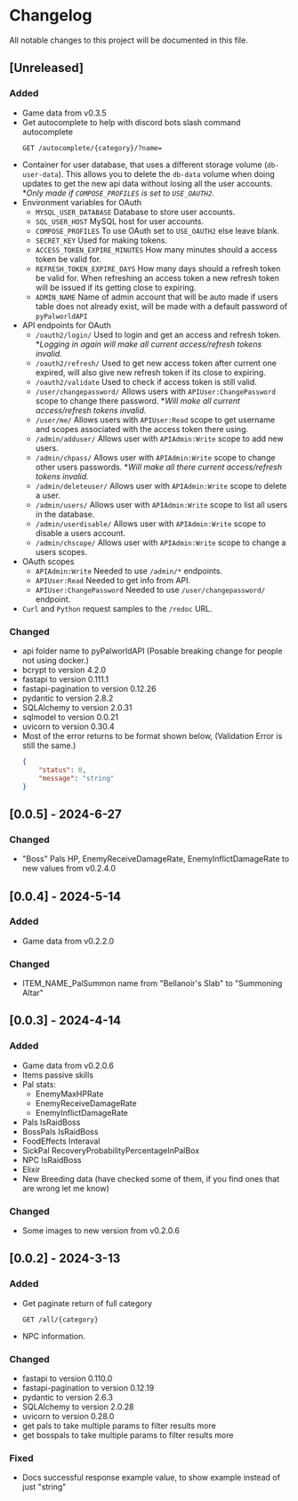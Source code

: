 # Changelog

All notable changes to this project will be documented in this file.

## [Unreleased]

### Added

- Game data from v0.3.5
- Get autocomplete to help with discord bots slash command autocomplete
    ```http
    GET /autocomplete/{category}/?name=
    ```
- Container for user database, that uses a different storage volume (`db-user-data`).  This allows you to delete the `db-data` volume when doing updates to get the new api data without losing all the user accounts. *_Only made if `COMPOSE_PROFILES` is set to `USE_OAUTH2`._
- Environment variables for OAuth
    - `MYSQL_USER_DATABASE` Database to store user accounts.
    - `SQL_USER_HOST` MySQL host for user accounts.
    - `COMPOSE_PROFILES` To use OAuth set to `USE_OAUTH2` else leave blank.
    - `SECRET_KEY` Used for making tokens.
    - `ACCESS_TOKEN_EXPIRE_MINUTES` How many minutes should a access token be valid for.
    - `REFRESH_TOKEN_EXPIRE_DAYS` How many days should a refresh token be valid for. When refreshing an access token a new refresh token will be issued if its getting close to expiring.
    - `ADMIN_NAME` Name of admin account that will be auto made if users table does not already exist, will be made with a default password of `pyPalworldAPI`
- API endpoints for OAuth
    - `/oauth2/login/` Used to login and get an access and refresh token. *_Logging in again will make all current access/refresh tokens invalid._
    - `/oauth2/refresh/` Used to get new access token after current one expired, will also give new refresh token if its close to expiring.
    - `/oauth2/validate` Used to check if access token is still valid.
    - `/user/changepassword/` Allows users with `APIUser:ChangePassword` scope to change there password. *_Will make all current access/refresh tokens invalid._
    - `/user/me/` Allows users with `APIUser:Read` scope to get username and scopes associated with the access token there using.
    - `/admin/adduser/` Allows user with `APIAdmin:Write` scope to add new users.
    - `/admin/chpass/` Allows user with `APIAdmin:Write` scope to change other users passwords. *_Will make all there current access/refresh tokens invalid._
    - `/admin/deleteuser/` Allows user with `APIAdmin:Write` scope to delete a user.
    - `/admin/users/` Allows user with `APIAdmin:Write` scope to list all users in the database.
    - `/admin/userdisable/` Allows user with `APIAdmin:Write` scope to disable a users account.
    - `/admin/chscope/` Allows user with `APIAdmin:Write` scope to change a users scopes.
- OAuth scopes
    - `APIAdmin:Write` Needed to use `/admin/*` endpoints.
    - `APIUser:Read` Needed to get info from API.
    - `APIUser:ChangePassword` Needed to use `/user/changepassword/` endpoint.
- `Curl` and `Python` request samples to the `/redoc` URL.

### Changed

- api folder name to pyPalworldAPI (Posable breaking change for people not using docker.)
- bcrypt to version 4.2.0
- fastapi to version 0.111.1
- fastapi-pagination to version 0.12.26
- pydantic to version 2.8.2
- SQLAlchemy to version 2.0.31
- sqlmodel to version 0.0.21
- uvicorn to version 0.30.4
- Most of the error returns to be format shown below, (Validation Error is still the same.)
    ```json
    {
        "status": 0,
        "message": "string"
    }
    ```

## [0.0.5] - 2024-6-27

### Changed

- "Boss" Pals HP, EnemyReceiveDamageRate, EnemyInflictDamageRate to new values from v0.2.4.0

## [0.0.4] - 2024-5-14

### Added

- Game data from v0.2.2.0

### Changed

- ITEM_NAME_PalSummon name from "Bellanoir's Slab" to "Summoning Altar"

## [0.0.3] - 2024-4-14

### Added

- Game data from v0.2.0.6
- Items passive skills
- Pal stats:
    - EnemyMaxHPRate
    - EnemyReceiveDamageRate
    - EnemyInflictDamageRate
- Pals IsRaidBoss
- BossPals IsRaidBoss
- FoodEffects Interaval
- SickPal RecoveryProbabilityPercentageInPalBox
- NPC IsRaidBoss
- Elixir
- New Breeding data (have checked some of them, if you find ones that are wrong let me know)

### Changed

- Some images to new version from v0.2.0.6

## [0.0.2] - 2024-3-13

### Added

- Get paginate return of full category
    ```http
    GET /all/{category}
    ```
- NPC information.

### Changed

- fastapi to version 0.110.0
- fastapi-pagination to version 0.12.19
- pydantic to version 2.6.3
- SQLAlchemy to version 2.0.28
- uvicorn to version 0.28.0
- get pals to take multiple params to filter results more
- get bosspals to take multiple params to filter results more

### Fixed

- Docs successful response example value, to show example instead of just "string"
